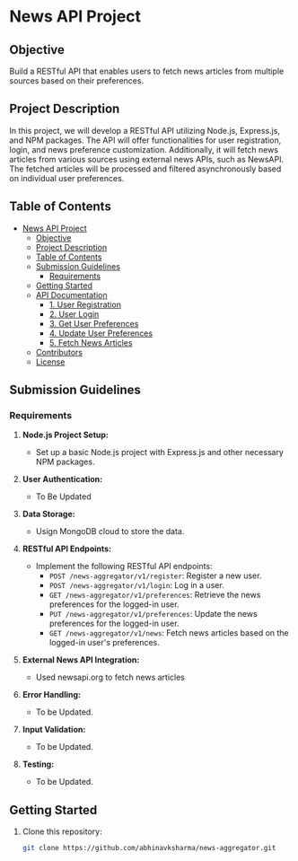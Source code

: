 # News API Project

## Objective

Build a RESTful API that enables users to fetch news articles from multiple sources based on their preferences.

## Project Description

In this project, we will develop a RESTful API utilizing Node.js, Express.js, and NPM packages. The API will offer functionalities for user registration, login, and news preference customization. Additionally, it will fetch news articles from various sources using external news APIs, such as NewsAPI. The fetched articles will be processed and filtered asynchronously based on individual user preferences.

## Table of Contents

- [News API Project](#news-api-project)
  - [Objective](#objective)
  - [Project Description](#project-description)
  - [Table of Contents](#table-of-contents)
  - [Submission Guidelines](#submission-guidelines)
    - [Requirements](#requirements)
  - [Getting Started](#getting-started)
  - [API Documentation](#api-documentation)
    - [1. User Registration](#1-user-registration)
    - [2. User Login](#2-user-login)
    - [3. Get User Preferences](#3-get-user-preferences)
    - [4. Update User Preferences](#4-update-user-preferences)
    - [5. Fetch News Articles](#5-fetch-news-articles)
  - [Contributors](#contributors)
  - [License](#license)

## Submission Guidelines

### Requirements

1. **Node.js Project Setup:**
   - Set up a basic Node.js project with Express.js and other necessary NPM packages.

2. **User Authentication:**
   - To Be Updated

3. **Data Storage:**
   - Usign MongoDB cloud to store the data.

4. **RESTful API Endpoints:**
   - Implement the following RESTful API endpoints:
     - `POST /news-aggregator/v1/register`: Register a new user.
     - `POST /news-aggregator/v1/login`: Log in a user.
     - `GET /news-aggregator/v1/preferences`: Retrieve the news preferences for the logged-in user.
     - `PUT /news-aggregator/v1/preferences`: Update the news preferences for the logged-in user.
     - `GET /news-aggregator/v1/news`: Fetch news articles based on the logged-in user's preferences.

5. **External News API Integration:**
   - Used newsapi.org to fetch news articles

6. **Error Handling:**
   - To be Updated.

7. **Input Validation:**
   - To be Updated.

8. **Testing:**
   - To be Updated.

## Getting Started

1. Clone this repository:

   ```bash
   git clone https://github.com/abhinavksharma/news-aggregator.git

